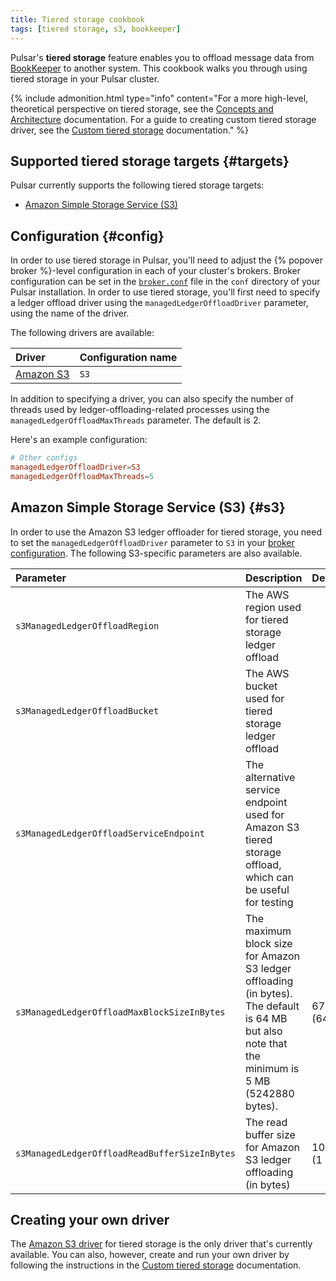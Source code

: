 ```yaml
---
title: Tiered storage cookbook
tags: [tiered storage, s3, bookkeeper]
---
```


Pulsar's **tiered storage** feature enables you to offload message data from [BookKeeper](https://bookkeeper.apache.org) to another system. This cookbook walks you through using tiered storage in your Pulsar cluster.

{% include admonition.html type="info" content="For a more high-level, theoretical perspective on tiered storage, see the [Concepts and Architecture](../../getting-started/ConceptsAndArchitecture#tiered-storage) documentation. For a guide to creating custom tiered storage driver, see the [Custom tiered storage](../../project/tiered-storage) documentation." %}

## Supported tiered storage targets {#targets}

Pulsar currently supports the following tiered storage targets:

* [Amazon Simple Storage Service (S3)](#s3)

## Configuration {#config}

In order to use tiered storage in Pulsar, you'll need to adjust the {% popover broker %}-level configuration in each of your cluster's brokers. Broker configuration can be set in the [`broker.conf`](../../reference/Configuration#broker) file in the `conf` directory of your Pulsar installation. In order to use tiered storage, you'll first need to specify a ledger offload driver using the `managedLedgerOffloadDriver` parameter, using the name of the driver.

The following drivers are available:

Driver | Configuration name
:------|:------------------
[Amazon S3](#s3) | `S3`

In addition to specifying a driver, you can also specify the number of threads used by ledger-offloading-related processes using the `managedLedgerOffloadMaxThreads` parameter. The default is 2.

Here's an example configuration:

```conf
# Other configs
managedLedgerOffloadDriver=S3
managedLedgerOffloadMaxThreads=5
```

## Amazon Simple Storage Service (S3) {#s3}

In order to use the Amazon S3 ledger offloader for tiered storage, you need to set the `managedLedgerOffloadDriver` parameter to `S3` in your [broker configuration](#config). The following S3-specific parameters are also available.

Parameter | Description | Default
:---------|:------------|:-------
`s3ManagedLedgerOffloadRegion` | The AWS region used for tiered storage ledger offload |
`s3ManagedLedgerOffloadBucket` | The AWS bucket used for tiered storage ledger offload |
`s3ManagedLedgerOffloadServiceEndpoint` | The alternative service endpoint used for Amazon S3 tiered storage offload, which can be useful for testing |
`s3ManagedLedgerOffloadMaxBlockSizeInBytes` | The maximum block size for Amazon S3 ledger offloading (in bytes). The default is 64 MB but also note that the minimum is 5 MB (5242880 bytes). | 67108864 (64 MB)
`s3ManagedLedgerOffloadReadBufferSizeInBytes` | The read buffer size for Amazon S3 ledger offloading (in bytes) | 1048576 (1 MB)

## Creating your own driver

The [Amazon S3 driver](#s3) for tiered storage is the only driver that's currently available. You can also, however, create and run your own driver by following the instructions in the [Custom tiered storage](../../project/tiered-storage) documentation.